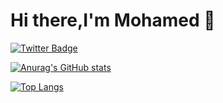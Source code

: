 # Hi there,I'm Mohamed 👋
[![Twitter Badge](https://img.shields.io/badge/Twitter-Profile-informational?style=for-the-badge&logo=twitter&logoColor=1CA2F1&color=1CA2F1)](https://twitter.com/ebeidoo)


[![Anurag's GitHub stats](https://github-readme-stats.vercel.app/api?username=ebeidoo)](https://github.com/anuraghazra/github-readme-stats)

[![Top Langs](https://github-readme-stats.vercel.app/api/top-langs/?username=ebeidoo&layout=compact)](https://github.com/anuraghazra/github-readme-stats)
